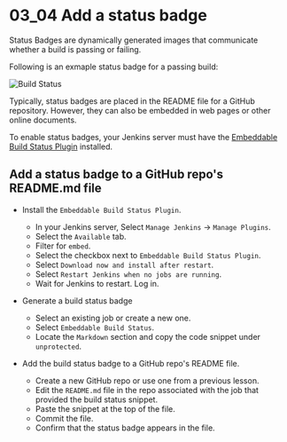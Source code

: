 # 03_04 Add a status badge
Status Badges are dynamically generated images that communicate whether a build is passing or failing.

Following is an exmaple status badge for a passing build:

![Build Status](https://img.shields.io/badge/build-passing-brightgreen)

Typically, status badges are placed in the README file for a GitHub repository.  However, they can also be embedded in web pages or other online documents.

To enable status badges, your Jenkins server must have the [Embeddable Build Status Plugin](https://plugins.jenkins.io/embeddable-build-status/) installed.

## Add a status badge to a GitHub repo's README.md file
- Install the `Embeddable Build Status Plugin`.
  - In your Jenkins server, Select `Manage Jenkins` &rarr; `Manage Plugins`.
  - Select the `Available` tab.
  - Filter for `embed`.
  - Select the checkbox next to `Embeddable Build Status Plugin`.
  - Select `Download now and install after restart`.
  - Select `Restart Jenkins when no jobs are running`.
  - Wait for Jenkins to restart.  Log in.

- Generate a build status badge
  - Select an existing job or create a new one.
  - Select `Embeddable Build Status`.
  - Locate the `Markdown` section and copy the code snippet under `unprotected`.

- Add the build status badge to a GitHub repo's README file.
  - Create a new GitHub repo or use one from a previous lesson. 
  - Edit the `README.md` file in the repo associated with the job that provided the build status snippet.
  - Paste the snippet at the top of the file.
  - Commit the file.
  - Confirm that the status badge appears in the file.

